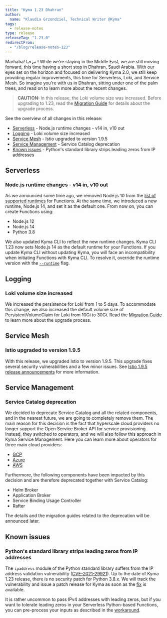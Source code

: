 ```yaml
---
title: "Kyma 1.23 Dhahran"
author:
  name: "Klaudia Grzondziel, Technical Writer @Kyma"
tags:
  - release-notes
type: release
releaseTag: "1.23.0"
redirectFrom:
  - "/blog/release-notes-123"
---
```


Marhaba! مرحبا !
While we're staying in the Middle East, we are still moving forward, this time having a short stop in Dhahran, Saudi Arabia. With our eyes set on the horizon and focused on delivering Kyma 2.0, we still keep providing regular improvements, this time for Serverless, Loki, and Service Mesh. So imagine you're with us in Dhahran, sitting under one of the palm trees, and read on to learn more about the recent changes.

<!-- overview -->

> **CAUTION:** In this release, the Loki volume size was increased. Before upgrading to 1.23, read the [Migration Guide](https://github.com/kyma-project/kyma/blob/release-1.23/docs/migration-guides/1.22-1.23.md) for details about the upgrade process.

See the overview of all changes in this release:

- [Serverless](#serverless) - Node.js runtime changes - v14 in, v10 out
- [Logging](#logging) - Loki volume size increased
- [Service Mesh](#service-mesh) - Istio upgraded to version 1.9.5
- [Service Management](#service-management) - Service Catalog deprecation
- [Known issues](#known-issues) - Python's standard library strips leading zeros from IP addresses

## Serverless  

### Node.js runtime changes - v14 in, v10 out

As we announced some time ago, we removed Node.js 10 from the [list of supported runtimes](https://kyma-project-old.netlify.app/docs/release-1.23/components/serverless/#details-runtimes) for Functions. At the same time, we introduced a new runtime, Node.js 14, and set it as the default one. From now on, you can create Functions using:
- Node.js 12
- Node.js 14
- Python 3.8

We also updated Kyma CLI to reflect the new runtime changes. Kyma CLI 1.23 now sets Node.js 14 as the default runtime for your Functions. If you update Kyma CLI without updating Kyma, you will face an incompatibility when initiating Functions with Kyma CLI. To resolve it, override the runtime version with the [`--runtime`](https://github.com/kyma-project/cli/blob/main/docs/gen-docs/kyma_init_function.md) flag.

## Logging

### Loki volume size increased

We increased the persistence for Loki from 1 to 5 days. To accommodate this change, we also increased the default volume size of PersistentVolumeClaim for Loki from 10Gi to 30Gi. Read the [Migration Guide](https://github.com/kyma-project/kyma/blob/release-1.23/docs/migration-guides/1.22-1.23.md) to learn more about the upgrade process.

## Service Mesh

### Istio upgraded to version 1.9.5

With this release, we upgraded Istio to version 1.9.5. This upgrade fixes several security vulnerabilities and a few minor issues. See [Istio 1.9.5 release announcements](https://istio.io/latest/news/releases/1.9.x/announcing-1.9.5/) for more information.

## Service Management

### Service Catalog deprecation

We decided to deprecate Service Catalog and all the related components, and in the nearest future, we are going to completely remove them. The main reason for this decision is the fact that hyperscale cloud providers no longer support the Open Service Broker API for service provisioning. Instead, they switched to operators, and we will also follow this approach in Kyma Service Management. Here you can learn more about operators for three main cloud providers:

- [GCP](https://cloud.google.com/config-connector/docs/how-to/getting-started)
- [Azure](https://github.com/Azure/azure-service-operator)
- [AWS](https://github.com/aws-controllers-k8s/community)

Furthermore, the following components have been impacted by this decision and are therefore deprecated together with Service Catalog:
- Helm Broker
- Application Broker
- Service Binding Usage Controller
- Rafter

The details and the migration guides related to the deprecation will be announced later.

## Known issues

### Python's standard library strips leading zeros from IP addresses

The `ipaddress` module of the Python standard library suffers from the IP address validation vulnerability ([CVE-2021-29921](https://nvd.nist.gov/vuln/detail/CVE-2021-29921)). Up to the date of Kyma 1.23 release, there is no security patch for Python 3.8.x. We will track the vulnerability and issue a patch release for Kyma as soon as the [fix](https://bugs.python.org/issue36384) is available.

It is rather uncommon to pass IPv4 addresses with leading zeros, but if you want to tolerate leading zeros in your Serverless Python-based Functions, you can pre-process your inputs as described in the [workaround](https://bugs.python.org/msg390353).
